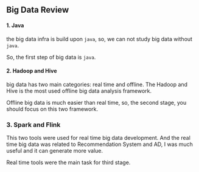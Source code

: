 ## Big Data Review

#### 1. Java

the big data infra is build upon `java`, so, we can not study big data without `java`.

So, the first step of big data is `java`.

#### 2. Hadoop and Hive

big data has two main categories: real time and offline. The Hadoop and Hive is the most used offline big data analysis framework. 

Offline big data is much easier  than real time, so, the second stage, you should focus on this two framework.

### 3. Spark and Flink

This two tools were used for real time big data development. And the real time big data was related to Recommendation System and AD, I was much useful and it can generate more value.

Real time tools were the main task for third stage.

